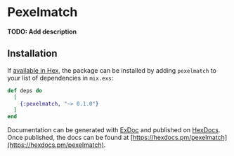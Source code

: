 # Pexelmatch

**TODO: Add description**

## Installation

If [available in Hex](https://hex.pm/docs/publish), the package can be installed
by adding `pexelmatch` to your list of dependencies in `mix.exs`:

```elixir
def deps do
  [
    {:pexelmatch, "~> 0.1.0"}
  ]
end
```

Documentation can be generated with [ExDoc](https://github.com/elixir-lang/ex_doc)
and published on [HexDocs](https://hexdocs.pm). Once published, the docs can
be found at [https://hexdocs.pm/pexelmatch](https://hexdocs.pm/pexelmatch).

